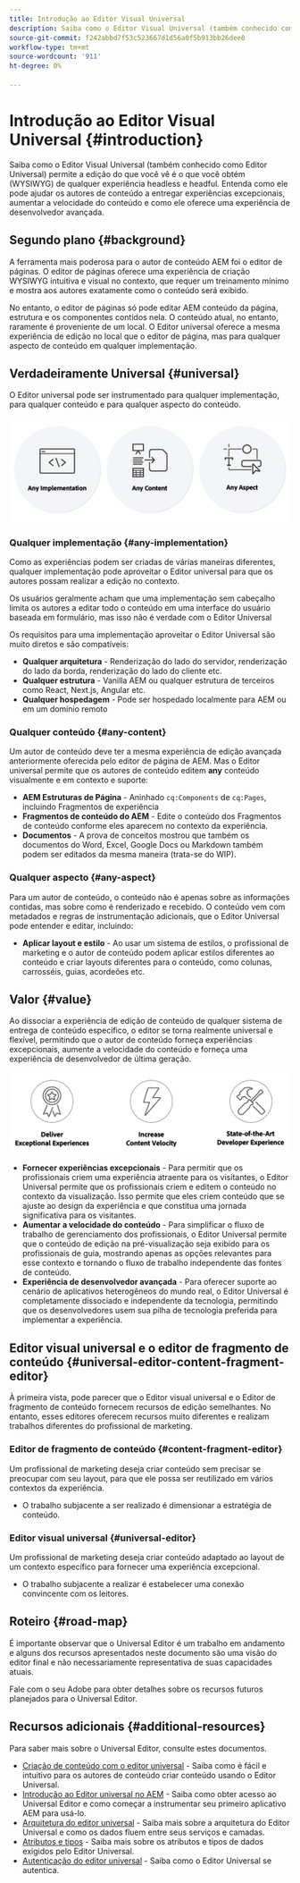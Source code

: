 ```yaml
---
title: Introdução ao Editor Visual Universal
description: Saiba como o Editor Visual Universal (também conhecido como Editor Universal) permite a edição do que você vê é o que você obtém (WYSIWYG) de qualquer experiência headless e headful. Entenda como ele pode ajudar os autores de conteúdo a entregar experiências excepcionais, aumentar a velocidade do conteúdo e como ele oferece uma experiência de desenvolvedor avançada.
source-git-commit: f242abbd7f53c523667d1d56a0f5b913bb26dee0
workflow-type: tm+mt
source-wordcount: '911'
ht-degree: 0%

---
```



# Introdução ao Editor Visual Universal {#introduction}

Saiba como o Editor Visual Universal (também conhecido como Editor Universal) permite a edição do que você vê é o que você obtém (WYSIWYG) de qualquer experiência headless e headful. Entenda como ele pode ajudar os autores de conteúdo a entregar experiências excepcionais, aumentar a velocidade do conteúdo e como ele oferece uma experiência de desenvolvedor avançada.

## Segundo plano {#background}

A ferramenta mais poderosa para o autor de conteúdo AEM foi o editor de páginas. O editor de páginas oferece uma experiência de criação WYSIWYG intuitiva e visual no contexto, que requer um treinamento mínimo e mostra aos autores exatamente como o conteúdo será exibido.

No entanto, o editor de páginas só pode editar AEM conteúdo da página, estrutura e os componentes contidos nela. O conteúdo atual, no entanto, raramente é proveniente de um local. O Editor universal oferece a mesma experiência de edição no local que o editor de página, mas para qualquer aspecto de conteúdo em qualquer implementação.

## Verdadeiramente Universal {#universal}

O Editor universal pode ser instrumentado para qualquer implementação, para qualquer conteúdo e para qualquer aspecto do conteúdo.

![O que torna universal](assets/universal.png)

### Qualquer implementação {#any-implementation}

Como as experiências podem ser criadas de várias maneiras diferentes, qualquer implementação pode aproveitar o Editor universal para que os autores possam realizar a edição no contexto.

Os usuários geralmente acham que uma implementação sem cabeçalho limita os autores a editar todo o conteúdo em uma interface do usuário baseada em formulário, mas isso não é verdade com o Editor Universal

Os requisitos para uma implementação aproveitar o Editor Universal são muito diretos e são compatíveis:

* **Qualquer arquitetura** - Renderização do lado do servidor, renderização do lado da borda, renderização do lado do cliente etc.
* **Qualquer estrutura** - Vanilla AEM ou qualquer estrutura de terceiros como React, Next.js, Angular etc.
* **Qualquer hospedagem** - Pode ser hospedado localmente para AEM ou em um domínio remoto

### Qualquer conteúdo {#any-content}

Um autor de conteúdo deve ter a mesma experiência de edição avançada anteriormente oferecida pelo editor de página de AEM. Mas o Editor universal permite que os autores de conteúdo editem **any** conteúdo visualmente e em contexto e suporte:

* **AEM Estruturas de Página** - Aninhado `cq:Components` de `cq:Pages`, incluindo Fragmentos de experiência
* **Fragmentos de conteúdo do AEM** - Edite o conteúdo dos Fragmentos de conteúdo conforme eles aparecem no contexto da experiência.
* **Documentos** - A prova de conceitos mostrou que também os documentos do Word, Excel, Google Docs ou Markdown também podem ser editados da mesma maneira (trata-se do WIP).

### Qualquer aspecto {#any-aspect}

Para um autor de conteúdo, o conteúdo não é apenas sobre as informações contidas, mas sobre como é renderizado e recebido. O conteúdo vem com metadados e regras de instrumentação adicionais, que o Editor Universal pode entender e editar, incluindo:

* **Aplicar layout e estilo** - Ao usar um sistema de estilos, o profissional de marketing e o autor de conteúdo podem aplicar estilos diferentes ao conteúdo e criar layouts diferentes para o conteúdo, como colunas, carrosséis, guias, acordeões etc.

## Valor {#value}

Ao dissociar a experiência de edição de conteúdo de qualquer sistema de entrega de conteúdo específico, o editor se torna realmente universal e flexível, permitindo que o autor de conteúdo forneça experiências excepcionais, aumente a velocidade do conteúdo e forneça uma experiência de desenvolvedor de última geração.

![O valor do Editor Universal](assets/value.png)

* **Fornecer experiências excepcionais** - Para permitir que os profissionais criem uma experiência atraente para os visitantes, o Editor Universal permite que os profissionais criem e editem o conteúdo no contexto da visualização. Isso permite que eles criem conteúdo que se ajuste ao design da experiência e que constitua uma jornada significativa para os visitantes.
* **Aumentar a velocidade do conteúdo** - Para simplificar o fluxo de trabalho de gerenciamento dos profissionais, o Editor Universal permite que o conteúdo de edição na pré-visualização seja exibido para os profissionais de guia, mostrando apenas as opções relevantes para esse contexto e tornando o fluxo de trabalho independente das fontes de conteúdo.
* **Experiência de desenvolvedor avançada** - Para oferecer suporte ao cenário de aplicativos heterogêneos do mundo real, o Editor Universal é completamente dissociado e independente da tecnologia, permitindo que os desenvolvedores usem sua pilha de tecnologia preferida para implementar a experiência.

## Editor visual universal e o editor de fragmento de conteúdo {#universal-editor-content-fragment-editor}

À primeira vista, pode parecer que o Editor visual universal e o Editor de fragmento de conteúdo fornecem recursos de edição semelhantes. No entanto, esses editores oferecem recursos muito diferentes e realizam trabalhos diferentes do profissional de marketing.

### Editor de fragmento de conteúdo {#content-fragment-editor}

Um profissional de marketing deseja criar conteúdo sem precisar se preocupar com seu layout, para que ele possa ser reutilizado em vários contextos da experiência.

* O trabalho subjacente a ser realizado é dimensionar a estratégia de conteúdo.

### Editor visual universal {#universal-editor}

Um profissional de marketing deseja criar conteúdo adaptado ao layout de um contexto específico para fornecer uma experiência excepcional.

* O trabalho subjacente a realizar é estabelecer uma conexão convincente com os leitores.

## Roteiro {#road-map}

É importante observar que o Universal Editor é um trabalho em andamento e alguns dos recursos apresentados neste documento são uma visão do editor final e não necessariamente representativa de suas capacidades atuais.

Fale com o seu Adobe para obter detalhes sobre os recursos futuros planejados para o Universal Editor.

## Recursos adicionais {#additional-resources}

Para saber mais sobre o Universal Editor, consulte estes documentos.

* [Criação de conteúdo com o editor universal](authoring.md) - Saiba como é fácil e intuitivo para os autores de conteúdo criar conteúdo usando o Editor Universal.
* [Introdução ao Editor universal no AEM](getting-started.md) - Saiba como obter acesso ao Universal Editor e como começar a instrumentar seu primeiro aplicativo AEM para usá-lo.
* [Arquitetura do editor universal](architecture.md) - Saiba mais sobre a arquitetura do Editor Universal e como os dados fluem entre seus serviços e camadas.
* [Atributos e tipos](attributes-types.md) - Saiba mais sobre os atributos e tipos de dados exigidos pelo Editor Universal.
* [Autenticação do editor universal](authentication.md) - Saiba como o Editor Universal se autentica.
